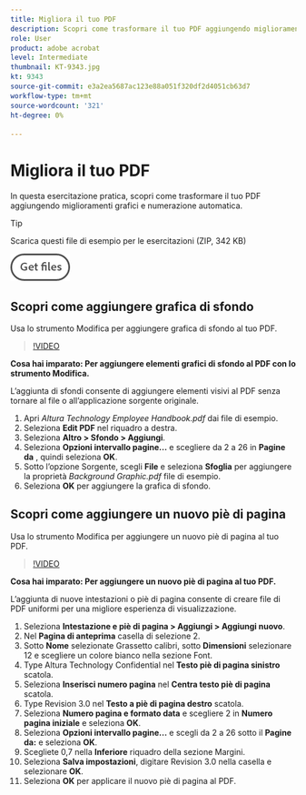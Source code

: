 ```yaml
---
title: Migliora il tuo PDF
description: Scopri come trasformare il tuo PDF aggiungendo miglioramenti grafici e numerazione automatica
role: User
product: adobe acrobat
level: Intermediate
thumbnail: KT-9343.jpg
kt: 9343
source-git-commit: e3a2ea5687ac123e88a051f320df2d4051cb63d7
workflow-type: tm+mt
source-wordcount: '321'
ht-degree: 0%

---
```


# Migliora il tuo PDF

In questa esercitazione pratica, scopri come trasformare il tuo PDF aggiungendo miglioramenti grafici e numerazione automatica.

>[!TIP]
>
>Scarica questi file di esempio per le esercitazioni (ZIP, 342 KB)

[![Ottieni file](../assets/Getfiles.png)](../assets/Enhance.zip)

## Scopri come aggiungere grafica di sfondo

Usa lo strumento Modifica per aggiungere grafica di sfondo al tuo PDF.

>[!VIDEO](https://video.tv.adobe.com/v/338746?hidetitle=true)

**Cosa hai imparato: Per aggiungere elementi grafici di sfondo al PDF con lo strumento Modifica.**

L’aggiunta di sfondi consente di aggiungere elementi visivi al PDF senza tornare al file o all’applicazione sorgente originale.

1. Apri *Altura Technology Employee Handbook.pdf* dai file di esempio.
1. Seleziona **Edit PDF** nel riquadro a destra.
1. Seleziona **Altro > Sfondo > Aggiungi**.
1. Seleziona **Opzioni intervallo pagine...** e scegliere da 2 a 26 in **Pagine da** , quindi seleziona **OK**.
1. Sotto l’opzione Sorgente, scegli **File** e seleziona **Sfoglia** per aggiungere la proprietà *Background Graphic.pdf* file di esempio.
1. Seleziona **OK** per aggiungere la grafica di sfondo.

## Scopri come aggiungere un nuovo piè di pagina

Usa lo strumento Modifica per aggiungere un nuovo piè di pagina al tuo PDF.

>[!VIDEO](https://video.tv.adobe.com/v/338745?hidetitle=true)

**Cosa hai imparato: Per aggiungere un nuovo piè di pagina al tuo PDF.**

L’aggiunta di nuove intestazioni o piè di pagina consente di creare file di PDF uniformi per una migliore esperienza di visualizzazione.

1. Seleziona **Intestazione e piè di pagina > Aggiungi > Aggiungi nuovo**.
1. Nel **Pagina di anteprima** casella di selezione 2.
1. Sotto **Nome** selezionate Grassetto calibri, sotto **Dimensioni** selezionare 12 e scegliere un colore bianco nella sezione Font.
1. Type Altura Technology Confidential nel **Testo piè di pagina sinistro** scatola.
1. Seleziona **Inserisci numero pagina** nel **Centra testo piè di pagina** scatola.
1. Type Revision 3.0 nel **Testo a piè di pagina destro** scatola.
1. Seleziona **Numero pagina e formato data** e scegliere 2 in **Numero pagina iniziale** e seleziona **OK**.
1. Seleziona **Opzioni intervallo pagine...** e scegli da 2 a 26 sotto il **Pagine da:** e seleziona **OK**.
1. Scegliete 0,7 nella **Inferiore** riquadro della sezione Margini.
1. Seleziona **Salva impostazioni**, digitare Revision 3.0 nella casella e selezionare **OK**.
1. Seleziona **OK** per applicare il nuovo piè di pagina al PDF.


